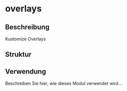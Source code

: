 ﻿# overlays

## Beschreibung
Kustomize Overlays

## Struktur


## Verwendung
Beschreiben Sie hier, wie dieses Modul verwendet wird...

